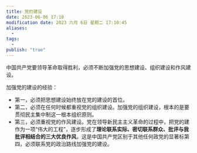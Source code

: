```yaml
---
title: 党的建设
date: 2023-06-06 17:10
modification date: 2023 六月 6日 星期二 17:10:45
aliases:
  - 
tags:
  - 
publish: "true"
---
```


中国共产党要领导革命取得胜利，必须不断加强党的思想建设、组织建设和作风建设。

加强党的建设的经验：

- 第一，必须把思想建设始终放在党的建设的首位。
- 第二，必须在任何时候都重视党的组织建设。加强党的组织建设，根本的是要贯彻民主集中制这一根本组织原则。
- 第三，必须重视党的作风建设。党在领导新民主主义革命的过程中，把党的建作为一项“伟大的工程”，逐步形成了**理论联系实际、密切联系群众、批评与我批评相结合的三大优良作风**，这是中国共产党区别于其他任何政党的显著标第四，必须联系党的政治路线加强党的建设。
